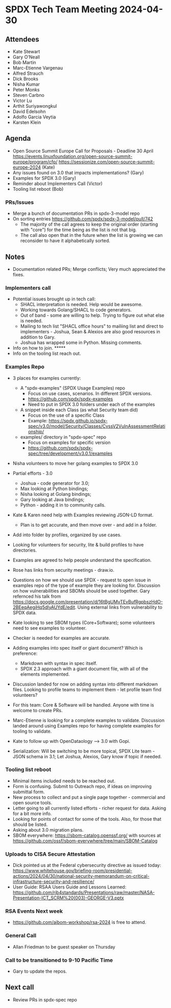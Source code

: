 # SPDX Tech Team Meeting 2024-04-30

## Attendees

- Kate Stewart
- Gary O'Neall
- Bob Martin
- Marc-Etienne Vargenau
- Alfred Strauch
- Dick Brooks
- Nisha Kumar
- Peter Monks
- Steven Carbno
- Victor Lu
- Arthit Suriyawongkul
- David Edelsohn
- Adolfo Garcia Veytia
- Karsten Klein

## Agenda

- Open Source Summit Europe Call for Proposals - Deadline 30 April
  https://events.linuxfoundation.org/open-source-summit-europe/program/cfp/
  https://sessionize.com/open-source-summit-europe-2024 (Kate)
- Any issues found on 3.0 that impacts implementations? (Gary)
- Examples for SPDX 3.0 (Gary)
- Reminder about Implementers Call (Victor)
- Tooling list reboot (Bob)

### PRs/Issues
- Merge a bunch of documentation PRs in spdx-3-model repo
- On sorting entries https://github.com/spdx/spdx-3-model/pull/742
  - The majority of the call agrees to keep the original order (starting with "core")
    for the time being as the list is not that big.
  - The call also open that in the future when the list is growing we can reconsider
    to have it alphabetically sorted.

## Notes
- Documentation related PRs;  Merge conflicts;  Very much appreciated the fixes.

### Implementers call
- Potential issues brought up in tech call: 
    - SHACL interpretation is needed.  Help would be awesome. 
    - Working towards Golang/SHACL to code generators. 
    - Out of band - some are willing to help.   Trying to figure out what else is needed. 
    - Mailing to tech list "SHACL office hours" to mailiing list and direct to implementers - Joshua, Sean & Alexios are also good resources in addition to Gary. 
    - Joshua has wrapped some in Python.   Missing comments. 
- Info on how to join. *****
- Info on the tooling list reach out.

### Examples Repo

- 3 places for examples currently:
  - A "spdx-examples" (SPDX Usage Examples) repo
    - Focus on use cases, scenarios. In different SPDX versions.
    - https://github.com/spdx/spdx-examples
    - Need to put in SPDX 3.0 folders under each of the examples
  - A snippet inside each Class (as what Security team did)
    - Focus on the use of a specific Class
    - Example: https://spdx.github.io/spdx-spec/v3.0/model/Security/Classes/CvssV2VulnAssessmentRelationship/
  - examples/ directory in "spdx-spec" repo
    - Focus on examples for specific version
    - https://github.com/spdx/spdx-spec/tree/development/v3.0.1/examples
- Nisha volunteers to move her golang examples to SPDX 3.0
- Partial efforts - 3.0
  - Joshua - code generator for 3.0;
  - Max looking at Python bindings;
  - Nisha looking at Golang bindings;
  - Gary looking at Java bindings;
  - Python - adding it in to community calls.
- Kate & Karen need help with Examples reviewing JSON-LD format.
   - Plan is to get accurate, and then move over - and add in a folder.
- Add into folder by profiles, organized by use cases.
- Looking for volunteers for security, lite & build profiles to have directories. 
- Examples are agreed to help people understand the specification. 
- Rose has links from security meetings - draw.io.
- Questions on how we should use SPDX - request to open issue in examples repo of the type of example they are looking for.   Discussion on how vulnerabilities and SBOMs should be used together.     Gary refernced his talk from https://docs.google.com/presentation/d/16tBgUMvTEvBufRgpbszHdO-2BEeqAegiHq5dIyAUYdE/edit.   Using external links from vulnerability to SPDX data.
- Kate looking to see SBOM types (Core+Software);  some volunteers need to see examples to volunteer. 
- Checker is needed for examples are accurate. 

- Adding examples into spec itself or giant document?   Which is preference:
   - Markdown with syntax in spec itself.
   - SPDX 2.3 approach with a giant document file, with all of the elements implemented. 
- Discussion landed for now on adding syntax into different markdown files.    Looking to profile teams to implement them - let profile team find volunteers? 
- For this team:  Core & Software will be handled.   Anyone with time is welcome to create PRs.
- Marc-Etienne is looking for a complete examples to validate.    Discussion landed around using Examples repo for having complete examples for tooling to validate. 
- Kate to follow up with OpenDataology --> 3.0 with Gopi. 

- Serialization:  Will be switching to be more topical,  SPDX Lite team - JSON schema in 3.1;    Let Joshua, Alexios, Gary know if topic if needed.

### Tooling list reboot
- Minimal items included needs to be reached out.
- Form is confusing.     Submit to Outreach repo, if ideas on improving submittal form.
- New process to collect and put a single page together - commercial and open source tools. 
- Letter going to all currently listed efforts - richer request for data.   Asking for a bit more info. 
- Looking for points of contact for some of the tools.   Also,  for those that should be listed.
- Asking about 3.0 migration plans. 
- SBOM everywhere: https://sbom-catalog.openssf.org/ with sources at https://github.com/ossf/sbom-everywhere/tree/main/SBOM-Catalog

### Uploads to CISA Secure Attestation
- Dick pointed us at the Federal cybersecurity directive as issued today:
  https://www.whitehouse.gov/briefing-room/presidential-actions/2024/04/30/national-security-memorandum-on-critical-infrastructure-security-and-resilience/
- User Guide: RSAA Users Guide and Lessons Learned:
  https://github.com/rjb4standards/Presentations/raw/master/NASA-Presentation-ICT_SCRM%20(003)-GEORGE-V3.pptx

### RSA Events Next week
- https://github.com/aibom-workshop/rsa-2024 is free to attend. 

### General Call
- Allan Friedman to be guest speaker on Thursday

### Call to be transitioned to 9-10 Pacific Time
- Gary to update the repos.

## Next call
- Review PRs in spdx-spec repo
